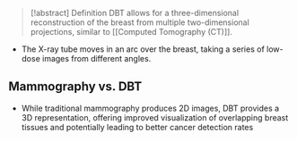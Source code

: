 > [!abstract] Definition
>  DBT allows for a three-dimensional reconstruction of the breast from multiple two-dimensional projections, similar to [[Computed Tomography (CT)]].


- The X-ray tube moves in an arc over the breast, taking a series of low-dose images from different angles.
## Mammography vs. DBT
- While traditional mammography produces 2D images, DBT provides a 3D representation, offering improved visualization of overlapping breast tissues and potentially leading to better cancer detection rates